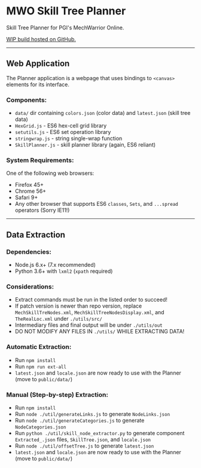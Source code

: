 MWO Skill Tree Planner
===

Skill Tree Planner for PGI's MechWarrior Online.

[WIP build hosted on GitHub.](https://mat3049.github.io/mwo-skilltree-planner/)
___

Web Application
---

The Planner application is a webpage that uses bindings to `<canvas>` elements for its interface.

### Components: ###
* `data/` dir containing `colors.json` (color data) and `latest.json` (skill tree data)
* `HexGrid.js` - ES6 hex-cell grid library
* `setutils.js` - ES6 set operation library
* `stringwrap.js` - string single-wrap function
* `SkillPlanner.js` - skill planner library (again, ES6 reliant)

### System Requirements: ###
One of the following web browsers:
* Firefox 45+
* Chrome 56+
* Safari 9+
* Any other browser that supports ES6 `classes`, `Sets`, and `...spread` operators (Sorry IE11!)

___

Data Extraction
---

### Dependencies: ###
* Node.js 6.x+ (7.x recommended)
* Python 3.6+ with `lxml2` (`xpath` required)

### Considerations: ###
* Extract commands must be run in the listed order to succeed!
* If patch version is newer than repo version, replace `MechSkillTreNodes.xml`, `MechSkillTreeNodesDisplay.xml`, and `TheRealLoc.xml` under `./utils/src/`
* Intermediary files and final output will be under `./utils/out`
* DO NOT MODIFY ANY FILES IN `./utils/` WHILE EXTRACTING DATA!

### Automatic Extraction: ###
* Run `npm install`
* Run `npm run ext-all`
* `latest.json` and `locale.json` are now ready to use with the Planner (move to `public/data/`)

### Manual (Step-by-step) Extraction: ###
* Run `npm install`
* Run `node ./util/generateLinks.js` to generate `NodeLinks.json`
* Run `node ./util/generateCategories.js` to generate `NodeCategories.json`
* Run `python ./util/skill_node_extractor.py` to generate component `Extracted_.json` files, `SkillTree.json`, and `locale.json`
* Run `node ./util/offsetTree.js` to generate `latest.json`
* `latest.json` and `locale.json` are now ready to use with the Planner (move to `public/data/`)
